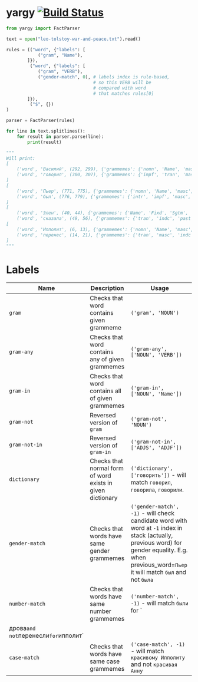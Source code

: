 # yargy [![Build Status](https://travis-ci.org/bureaucratic-labs/yargy.svg?branch=master)](https://travis-ci.org/bureaucratic-labs/yargy)

```python
from yargy import FactParser

text = open("leo-tolstoy-war-and-peace.txt").read()

rules = (("word", {"labels": [
            ("gram", "Name"),
        ]}), 
         ("word", {"labels": [
            ("gram", "VERB"),
            ("gender-match", 0), # labels index is rule-based, 
                                 # so this VERB will be
                                 # compared with word
                                 # that matches rules[0]
        ]}), 
         ("$", {})
)

parser = FactParser(rules)

for line in text.splitlines():
    for result in parser.parse(line):
        print(result)

"""
Will print:
[
    ('word', 'Василий', (292, 299), {'grammemes': {'nomn', 'Name', 'masc', 'anim', 'NOUN', 'sing'}, 'forms': {'василий'}}), 
    ('word', 'говорил', (300, 307), {'grammemes': {'impf', 'tran', 'masc', 'indc', 'past', 'VERB', 'sing'}, 'forms': {'говорить'}})
]
[
    ('word', 'Пьер', (771, 775), {'grammemes': {'nomn', 'Name', 'masc', 'anim', 'NOUN', 'sing'}, 'forms': {'пьер'}}),
    ('word', 'был', (776, 779), {'grammemes': {'intr', 'impf', 'masc', 'indc', 'past', 'VERB', 'sing'}, 'forms': {'быть'}})
]
[
    ('word', 'Элен', (40, 44), {'grammemes': {'Name', 'Fixd', 'Sgtm', 'loct', 'anim', 'accs', 'NOUN', 'gent', 'ablt', 'femn', 'plur', 'datv', 'sing', 'nomn'}, 'forms': {'элен', 'элена'}}),
    ('word', 'сказала', (49, 56), {'grammemes': {'tran', 'indc', 'past', 'VERB', 'sing', 'perf', 'femn'}, 'forms': {'сказать'}})]
[
    ('word', 'Ипполит', (6, 13), {'grammemes': {'nomn', 'Name', 'masc', 'anim', 'NOUN', 'sing'}, 'forms': {'ипполит'}}),
    ('word', 'перенес', (14, 21), {'grammemes': {'tran', 'masc', 'indc', 'past', 'VERB', 'sing', 'perf'}, 'forms': {'перенести'}})
]
"""
```

# Labels

| Name | Description | Usage |
| ---- | ----------- | ----- |
| `gram` | Checks that word contains given grammeme | `('gram', 'NOUN')` |
| `gram-any` | Checks that word contains any of given grammemes | `('gram-any', ['NOUN', 'VERB'])` |
| `gram-in` | Checks that word contains all of given grammemes | `('gram-in', ['NOUN', 'Name'])` |
| `gram-not` | Reversed version of `gram` | `('gram-not', 'NOUN')` |
| `gram-not-in` | Reversed version of `gram-in` | `('gram-not-in', ['ADJS', 'ADJF'])` |
| `dictionary` | Checks that normal form of word exists in given dictionary | `('dictionary', ['говорить'])` - will match `говорил`, `говорила`, `говорили`.
| `gender-match` | Checks that words have same gender grammemes | `('gender-match', -1)` - will check candidate word with word at `-1` index in stack (actually, previous word) for gender equality. E.g. when previous_word=`Пьер` it will match `был` and not `была` |
| `number-match` | Checks that words have same number grammemes | `('number-match', -1)` - will match `были` for `
дрова` and not `перенесли` for `ипполит` | 
| `case-match` | Checks that words have same case grammemes | `('case-match', -1)` - will match `красивому Ипполиту` and not `красивая Анну` |
